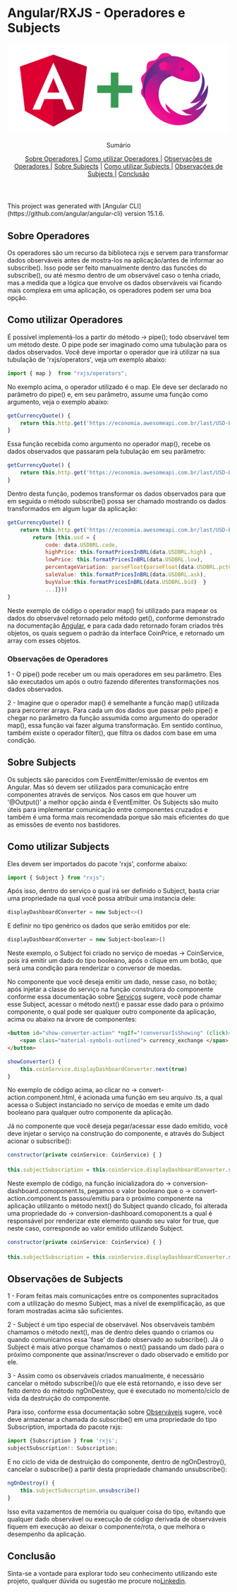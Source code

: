 # Angular/RXJS - Operadores e Subjects

<p align="center">
    <img src='./src/assets/logoDoc.png' alt="Logo" width="500">
  <p align="center">
     Sumário
      <p align="center">
        <a href="#sobre-operadores"> Sobre Operadores </a> |
        <a href="#como-utilizar-operadores"> Como utilizar Operadores </a> |
        <a href="#observações-de-operadores"> Observações de Operadores </a> |
        <a href="#sobre-subjects"> Sobre Subjects</a> |
         <a href="#como-utilizar-subjects"> Como utilizar Subjects </a> |
        <a href="#observações-de-subjects"> Observações de Subjects </a> |
        <a href="#conclusão"> Conclusão </a>       
       <br />
        <br />
     <h1 align="center"></h1>
    </p>
    This project was generated with [Angular CLI](https://github.com/angular/angular-cli) version 15.1.6.
</p>

## Sobre Operadores
<p>Os operadores são um recurso da biblioteca rxjs e servem para transformar dados observáveis antes de mostra-los na aplicação/antes de informar ao subscribe(). Isso pode ser feito manualmente dentro das funcões do subscribe(), ou até mesmo dentro de um observável caso o tenha criado, mas a medida que a lógica que envolve os dados observáveis vai ficando mais complexa em uma aplicação, os operadores podem ser uma boa opção.</p>

## Como utilizar Operadores
<p> É possível implementá-los a partir do método -> pipe(); todo observável tem um método deste. O pipe pode ser imaginado como uma tubulação para os dados observados. Você deve importar o operador que irá utilizar na sua tubulação de 'rxjs/operators', veja um exemplo abaixo:</p>

```javascript
import { map }  from "rxjs/operators";
```

<p>No exemplo acima, o operador utilizado é o map. Ele deve ser declarado no parâmetro do pipe() e, em seu parâmetro, assume uma função como argumento, veja o exemplo abaixo:</p>

```javascript
getCurrencyQuote() {
    return this.http.get('https://economia.awesomeapi.com.br/last/USD-BRL,EUR-BRL,BTC-BRL').pipe(map((data: any) => <-----{<-------} ))
}
```
<p>Essa função recebida como argumento no operador map(), recebe os dados observados que passaram pela tubulação em seu parâmetro:</p>

```javascript
getCurrencyQuote() {
    return this.http.get('https://economia.awesomeapi.com.br/last/USD-BRL,EUR-BRL,BTC-BRL').pipe(map((data: any <-----) =>{}))
}
```
<p>Dentro desta função, podemos transformar os dados observados para que em seguida o método subscribe() possa ser chamado mostrando os dados transformados em algum lugar da aplicação: </p>

```javascript
getCurrencyQuote() {
    return this.http.get('https://economia.awesomeapi.com.br/last/USD-BRL,EUR-BRL,BTC-BRL').pipe(map((data: any) => {
        return [this.usd = {
            code: data.USDBRL.code,
            highPrice: this.formatPricesInBRL(data.USDBRL.high) ,
            lowPrice: this.formatPricesInBRL(data.USDBRL.low),
            percentageVariation: parseFloat(parseFloat(data.USDBRL.pctChange).toFixed(2)),
            saleValue: this.formatPricesInBRL(data.USDBRL.ask),
            buyValue:this.formatPricesInBRL(data.USDBRL.bid)  }
            ...]}))
}
```

Neste exemplo de código o operador map() foi utilizado para mapear os dados do observável retornado pelo método get(), conforme demonstrado na documentação [Angular](https://angular.io/guide/http), e para cada dado retornado foram criados três objetos, os quais seguem o padrão da interface CoinPrice, e retornado um array com esses objetos.

### Observações de Operadores

1 - O pipe() pode receber um ou mais operadores em seu parâmetro. Eles são executados um após o outro fazendo diferentes transformações nos dados observados.

2 - Imagine que o operador map() é semelhante a função map() utilizada para percorrer arrays. Para cada um dos dados que passar pelo  pipe() e chegar no parâmetro da função assumida como argumento do operador map(), essa função vai fazer alguma transformação. Em sentido contínuo, também existe o operador filter(), que filtra os dados com base em uma condição.

## Sobre Subjects
<p>Os subjects são parecidos com EventEmitter/emissão de eventos em Angular. Mas só devem ser utilizados para comunicação entre componentes através de serviços. Nos casos em que houver um '@Output()' a melhor opção ainda é EventEmitter. Os Subjects são muito úteis para implementar comunicação entre componentes cruzados e também é uma forma mais recomendada porque são mais eficientes do que as emissões de evento nos bastidores.</p>

## Como utilizar Subjects
Eles devem ser importados do pacote 'rxjs', conforme abaixo:

```javascript
import { Subject } from "rxjs";
```

<p>Após isso, dentro do serviço o qual irá ser definido o Subject, basta criar uma propriedade na qual você possa atribuir uma instancia dele:</p>

```javascript
displayDashboardConverter = new Subject<>()
```

<p>E definir no tipo genérico os dados que serão emitidos por ele:</p>

```javascript
displayDashboardConverter = new Subject<boolean>()
```

<p>Neste exemplo, o Subject foi criado no serviço de moedas -> CoinService, pois irá emitir um dado do tipo booleano, após o clique em um botão, que será uma condição para renderizar o conversor de moedas.</p>

No componente que você deseja emitir um dado, nesse caso, no botão; após injetar a classe do serviço na função construtora do componente conforme essa documentação sobre [Serviços](https://github.com/CibeleMartins/angularServices) sugere, você pode chamar esse Subject, acessar o método next() e passar esse dado para o próximo componente, o qual pode ser qualquer outro componente da aplicação, acima ou abaixo na árvore de componentes:

```html
<button id="show-converter-action" *ngIf="!conversorIsShowing" (click)="showConverter()">
    <span class="material-symbols-outlined"> currency_exchange </span>
</button>
```

```javascript
showConverter() {
    this.coinService.displayDashboardConverter.next(true)
}
```

<p>No exemplo de código acima, ao clicar no -> convert-action.component.html, é acionada uma função em seu arquivo .ts, a qual acessa o Subject instanciado no serviço de moedas e emite um dado booleano para qualquer outro componente da aplicação.</p>

<p>Já no componente que você deseja pegar/acessar esse dado emitido, você deve injetar o serviço na construção do componente, e através do Subject acionar o subscribe():</p>

```javascript
constructor(private coinService: CoinService) { }

this.subjectSubscription = this.coinService.displayDashboardConverter.subscribe((data)=> {this.displayConverter = data})
```

<p>Neste exemplo de código, na função inicializadora do -> conversion-dashboard.comoponent.ts, pegamos o valor booleano que o -> convert-action.component.ts passou/emitiu para o próximo componente na aplicação utilizanto o método next() do Subject quando clicado, foi alterada uma propriedade do -> conversion-dashboard.comoponent.ts a qual é responsável por renderizar este elemento quando seu valor for true, que neste caso, corresponde ao valor emitido utilizando Subject.</p>

```javascript
constructor(private coinService: CoinService) { }

this.subjectSubscription = this.coinService.displayDashboardConverter.subscribe((data)=> {this.displayConverter '<--- propriedade responsável por renderizar o elemento' = data '<--- valor emitido do convert-action.component.ts utilizando Subject'})
```



## Observações de Subjects
<p>1 - Foram feitas mais comunicações entre os componentes supracitados com a utilização do mesmo Subject, mas a nível de exemplificação, as que foram mostradas acima são suficientes.</p>

<p>2 - Subject é um tipo especial de observável. Nos observáveis também chamamos o método next(), mas de dentro deles quando o criamos ou quando comunicamos essa 'fase' do dado observado ao subscribe(). Já o Subject é mais ativo porque chamamos o next() passando um dado para o próximo componente que assinar/inscrever o dado observado e emitido por ele.</p>

<p>3 - Assim como os observáveis criados  manualmente, é necessário cancelar o método subscribe()/o que ele está retornando, e isso deve ser feito dentro do método ngOnDestroy, que é executado no momento/ciclo de vida da destruição do componente.</p>

Para isso, conforme essa documentação sobre [Observáveis](https://github.com/CibeleMartins/angularObservables) sugere, você deve armazenar a chamada do subscribe() em uma propriedade do tipo Subscription, importada do pacote rxjs:


```javascript
import {Subscription } from 'rxjs';
subjectSubscription!: Subscription;
```

<p>E no ciclo de vida de destruição do componente, dentro de ngOnDestroy(), cancelar o subscribe() a partir desta propriedade chamando unsubscribe():</p>

```javascript
ngOnDestroy() {
    this.subjectSubscription.unsubscribe()
}
```

<p>Isso evita vazamentos de memória ou qualquer coisa do tipo, evitando que qualquer dado observável ou execução de código derivada de observáveis fiquem em execução ao deixar o componente/rota, o que melhora o desempenho da aplicação.</p>

## Conclusão
Sinta-se a vontade para explorar todo seu conhecimento utilizando este projeto, qualquer dúvida ou sugestão me procure no[Linkedin](www.linkedin.com/in/cibelemartinssss).